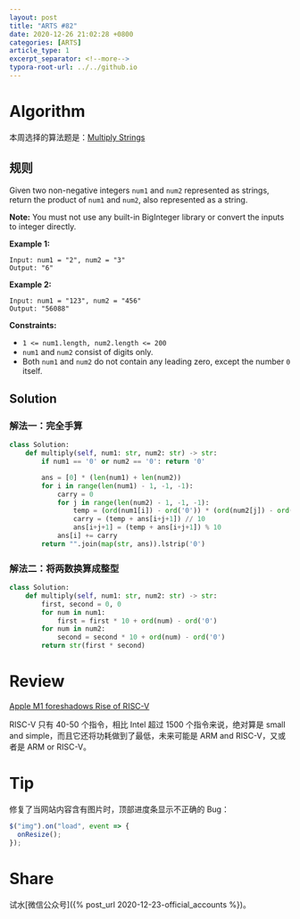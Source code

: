 ```yaml
---
layout: post
title: "ARTS #82"
date: 2020-12-26 21:02:28 +0800
categories: [ARTS]
article_type: 1
excerpt_separator: <!--more-->
typora-root-url: ../../github.io
---
```



# Algorithm

本周选择的算法题是：[Multiply Strings](https://leetcode.com/problems/multiply-strings/)

<!--more-->

## 规则

Given two non-negative integers `num1` and `num2` represented as strings, return the product of `num1` and `num2`, also represented as a string.

**Note:** You must not use any built-in BigInteger library or convert the inputs to integer directly.

 

**Example 1:**

```
Input: num1 = "2", num2 = "3"
Output: "6"
```

**Example 2:**

```
Input: num1 = "123", num2 = "456"
Output: "56088"
```

 

**Constraints:**

- `1 <= num1.length, num2.length <= 200`
- `num1` and `num2` consist of digits only.
- Both `num1` and `num2` do not contain any leading zero, except the number `0` itself.

## Solution

### 解法一：完全手算

```python
class Solution:
    def multiply(self, num1: str, num2: str) -> str:
        if num1 == '0' or num2 == '0': return '0'

        ans = [0] * (len(num1) + len(num2))
        for i in range(len(num1) - 1, -1, -1):
            carry = 0
            for j in range(len(num2) - 1, -1, -1):
                temp = (ord(num1[i]) - ord('0')) * (ord(num2[j]) - ord('0')) + carry
                carry = (temp + ans[i+j+1]) // 10
                ans[i+j+1] = (temp + ans[i+j+1]) % 10
            ans[i] += carry
        return "".join(map(str, ans)).lstrip('0')
```

### 解法二：将两数换算成整型

```python
class Solution:
    def multiply(self, num1: str, num2: str) -> str:
        first, second = 0, 0
        for num in num1:
            first = first * 10 + ord(num) - ord('0')
        for num in num2:
            second = second * 10 + ord(num) - ord('0')
        return str(first * second)
```


# Review

[Apple M1 foreshadows Rise of RISC-V](https://erik-engheim.medium.com/apple-m1-foreshadows-risc-v-dd63a62b2562)

RISC-V 只有 40-50 个指令，相比 Intel 超过 1500 个指令来说，绝对算是 small and simple，而且它还将功耗做到了最低，未来可能是 ARM and RISC-V，又或者是 ARM or RISC-V。

# Tip

修复了当网站内容含有图片时，顶部进度条显示不正确的 Bug：

```javascript
$("img").on("load", event => {
  onResize();
});
```

# Share

试水[微信公众号]({% post_url 2020-12-23-official_accounts %})。